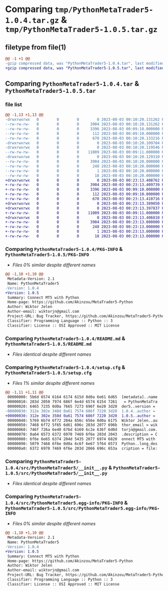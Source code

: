 # Comparing `tmp/PythonMetaTrader5-1.0.4.tar.gz` & `tmp/PythonMetaTrader5-1.0.5.tar.gz`

## filetype from file(1)

```diff
@@ -1 +1 @@
-gzip compressed data, was "PythonMetaTrader5-1.0.4.tar", last modified: Thu Aug  3 00:10:20 2023, max compression
+gzip compressed data, was "PythonMetaTrader5-1.0.5.tar", last modified: Thu Aug  3 00:23:13 2023, max compression
```

## Comparing `PythonMetaTrader5-1.0.4.tar` & `PythonMetaTrader5-1.0.5.tar`

### file list

```diff
@@ -1,13 +1,13 @@
-drwxrwxrwx   0        0        0        0 2023-08-03 00:10:20.131262 PythonMetaTrader5-1.0.4/
--rw-rw-rw-   0        0        0     3904 2023-08-03 00:10:20.131262 PythonMetaTrader5-1.0.4/PKG-INFO
--rw-rw-rw-   0        0        0     3396 2023-08-03 00:09:10.000000 PythonMetaTrader5-1.0.4/README.md
--rw-rw-rw-   0        0        0      112 2023-08-03 00:09:10.000000 PythonMetaTrader5-1.0.4/pyproject.toml
--rw-rw-rw-   0        0        0      670 2023-08-03 00:10:20.133216 PythonMetaTrader5-1.0.4/setup.cfg
-drwxrwxrwx   0        0        0        0 2023-08-03 00:10:20.109784 PythonMetaTrader5-1.0.4/src/
-drwxrwxrwx   0        0        0        0 2023-08-03 00:10:20.119546 PythonMetaTrader5-1.0.4/src/PythonMetaTrader5/
--rw-rw-rw-   0        0        0    11009 2023-08-03 00:09:11.000000 PythonMetaTrader5-1.0.4/src/PythonMetaTrader5/__init__.py
-drwxrwxrwx   0        0        0        0 2023-08-03 00:10:20.129310 PythonMetaTrader5-1.0.4/src/PythonMetaTrader5.egg-info/
--rw-rw-rw-   0        0        0     3904 2023-08-03 00:10:20.000000 PythonMetaTrader5-1.0.4/src/PythonMetaTrader5.egg-info/PKG-INFO
--rw-rw-rw-   0        0        0      248 2023-08-03 00:10:20.000000 PythonMetaTrader5-1.0.4/src/PythonMetaTrader5.egg-info/SOURCES.txt
--rw-rw-rw-   0        0        0        1 2023-08-03 00:10:20.000000 PythonMetaTrader5-1.0.4/src/PythonMetaTrader5.egg-info/dependency_links.txt
--rw-rw-rw-   0        0        0       18 2023-08-03 00:10:20.000000 PythonMetaTrader5-1.0.4/src/PythonMetaTrader5.egg-info/top_level.txt
+drwxrwxrwx   0        0        0        0 2023-08-03 00:23:13.408762 PythonMetaTrader5-1.0.5/
+-rw-rw-rw-   0        0        0     3904 2023-08-03 00:23:13.409739 PythonMetaTrader5-1.0.5/PKG-INFO
+-rw-rw-rw-   0        0        0     3396 2023-08-03 00:09:10.000000 PythonMetaTrader5-1.0.5/README.md
+-rw-rw-rw-   0        0        0      112 2023-08-03 00:09:10.000000 PythonMetaTrader5-1.0.5/pyproject.toml
+-rw-rw-rw-   0        0        0      670 2023-08-03 00:23:13.410716 PythonMetaTrader5-1.0.5/setup.cfg
+drwxrwxrwx   0        0        0        0 2023-08-03 00:23:13.389050 PythonMetaTrader5-1.0.5/src/
+drwxrwxrwx   0        0        0        0 2023-08-03 00:23:13.397837 PythonMetaTrader5-1.0.5/src/PythonMetaTrader5/
+-rw-rw-rw-   0        0        0    11009 2023-08-03 00:09:11.000000 PythonMetaTrader5-1.0.5/src/PythonMetaTrader5/__init__.py
+drwxrwxrwx   0        0        0        0 2023-08-03 00:23:13.406810 PythonMetaTrader5-1.0.5/src/PythonMetaTrader5.egg-info/
+-rw-rw-rw-   0        0        0     3904 2023-08-03 00:23:13.000000 PythonMetaTrader5-1.0.5/src/PythonMetaTrader5.egg-info/PKG-INFO
+-rw-rw-rw-   0        0        0      248 2023-08-03 00:23:13.000000 PythonMetaTrader5-1.0.5/src/PythonMetaTrader5.egg-info/SOURCES.txt
+-rw-rw-rw-   0        0        0        1 2023-08-03 00:23:13.000000 PythonMetaTrader5-1.0.5/src/PythonMetaTrader5.egg-info/dependency_links.txt
+-rw-rw-rw-   0        0        0       18 2023-08-03 00:23:13.000000 PythonMetaTrader5-1.0.5/src/PythonMetaTrader5.egg-info/top_level.txt
```

### Comparing `PythonMetaTrader5-1.0.4/PKG-INFO` & `PythonMetaTrader5-1.0.5/PKG-INFO`

 * *Files 0% similar despite different names*

```diff
@@ -1,10 +1,10 @@
 Metadata-Version: 2.1
 Name: PythonMetaTrader5
-Version: 1.0.4
+Version: 1.0.5
 Summary: Connect MT5 with Python
 Home-page: https://github.com/Akinzou/MetaTrader5-Python
 Author: Wiktor Jelen
 Author-email: wiktorjn@gmail.com
 Project-URL: Bug Tracker, https://github.com/Akinzou/MetaTrader5-Python/issues
 Classifier: Programming Language :: Python :: 3
 Classifier: License :: OSI Approved :: MIT License
```

### Comparing `PythonMetaTrader5-1.0.4/README.md` & `PythonMetaTrader5-1.0.5/README.md`

 * *Files identical despite different names*

### Comparing `PythonMetaTrader5-1.0.4/setup.cfg` & `PythonMetaTrader5-1.0.5/setup.cfg`

 * *Files 1% similar despite different names*

```diff
@@ -1,11 +1,11 @@
 00000000: 5b6d 6574 6164 6174 615d 0d0a 6e61 6d65  [metadata]..name
 00000010: 203d 2050 7974 686f 6e4d 6574 6154 7261   = PythonMetaTra
 00000020: 6465 7235 0d0a 7665 7273 696f 6e20 3d20  der5..version = 
-00000030: 312e 302e 340d 0a61 7574 686f 7220 3d20  1.0.4..author = 
+00000030: 312e 302e 350d 0a61 7574 686f 7220 3d20  1.0.5..author = 
 00000040: 5769 6b74 6f72 204a 656c 656e 0d0a 6175  Wiktor Jelen..au
 00000050: 7468 6f72 5f65 6d61 696c 203d 2077 696b  thor_email = wik
 00000060: 746f 726a 6e40 676d 6169 6c2e 636f 6d0d  torjn@gmail.com.
 00000070: 0a64 6573 6372 6970 7469 6f6e 203d 2043  .description = C
 00000080: 6f6e 6e65 6374 204d 5435 2077 6974 6820  onnect MT5 with 
 00000090: 5079 7468 6f6e 0d0a 6c6f 6e67 5f64 6573  Python..long_des
 000000a0: 6372 6970 7469 6f6e 203d 2066 696c 653a  cription = file:
```

### Comparing `PythonMetaTrader5-1.0.4/src/PythonMetaTrader5/__init__.py` & `PythonMetaTrader5-1.0.5/src/PythonMetaTrader5/__init__.py`

 * *Files identical despite different names*

### Comparing `PythonMetaTrader5-1.0.4/src/PythonMetaTrader5.egg-info/PKG-INFO` & `PythonMetaTrader5-1.0.5/src/PythonMetaTrader5.egg-info/PKG-INFO`

 * *Files 0% similar despite different names*

```diff
@@ -1,10 +1,10 @@
 Metadata-Version: 2.1
 Name: PythonMetaTrader5
-Version: 1.0.4
+Version: 1.0.5
 Summary: Connect MT5 with Python
 Home-page: https://github.com/Akinzou/MetaTrader5-Python
 Author: Wiktor Jelen
 Author-email: wiktorjn@gmail.com
 Project-URL: Bug Tracker, https://github.com/Akinzou/MetaTrader5-Python/issues
 Classifier: Programming Language :: Python :: 3
 Classifier: License :: OSI Approved :: MIT License
```

